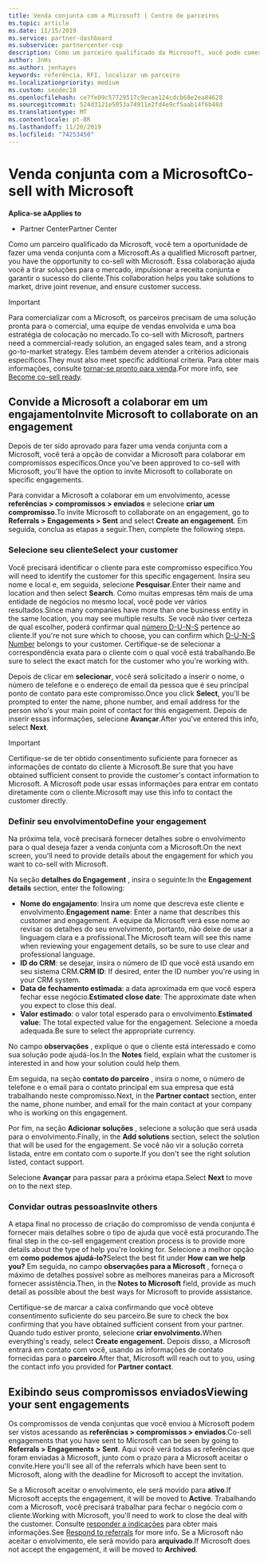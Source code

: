 ```yaml
---
title: Venda conjunta com a Microsoft | Centro de parceiros
ms.topic: article
ms.date: 11/15/2019
ms.service: partner-dashboard
ms.subservice: partnercenter-csp
description: Como um parceiro qualificado da Microsoft, você pode comercializar com a Microsoft. Saiba como definir compromissos, convidar a Microsoft para colaborar ou exibir compromissos enviados.
author: JnHs
ms.author: jenhayes
keywords: referência, RFI, localizar um parceiro
ms.localizationpriority: medium
ms.custom: seodec18
ms.openlocfilehash: ce7fe09c57729517c9ecae124cdcb68e2ea84628
ms.sourcegitcommit: 524d3121e5053a74911e2fd4e9cf5aab14f6b48d
ms.translationtype: MT
ms.contentlocale: pt-BR
ms.lasthandoff: 11/20/2019
ms.locfileid: "74253450"
---
```

# <a name="co-sell-with-microsoft"></a><span data-ttu-id="5df9a-105">Venda conjunta com a Microsoft</span><span class="sxs-lookup"><span data-stu-id="5df9a-105">Co-sell with Microsoft</span></span>

<span data-ttu-id="5df9a-106">**Aplica-se a**</span><span class="sxs-lookup"><span data-stu-id="5df9a-106">**Applies to**</span></span>

-  <span data-ttu-id="5df9a-107">Partner Center</span><span class="sxs-lookup"><span data-stu-id="5df9a-107">Partner Center</span></span>

<span data-ttu-id="5df9a-108">Como um parceiro qualificado da Microsoft, você tem a oportunidade de fazer uma venda conjunta com a Microsoft.</span><span class="sxs-lookup"><span data-stu-id="5df9a-108">As a qualified Microsoft partner, you have the opportunity to co-sell with Microsoft.</span></span> <span data-ttu-id="5df9a-109">Essa colaboração ajuda você a tirar soluções para o mercado, impulsionar a receita conjunta e garantir o sucesso do cliente.</span><span class="sxs-lookup"><span data-stu-id="5df9a-109">This collaboration helps you take solutions to market, drive joint revenue, and ensure customer success.</span></span>

> [!IMPORTANT]
> <span data-ttu-id="5df9a-110">Para comercializar com a Microsoft, os parceiros precisam de uma solução pronta para o comercial, uma equipe de vendas envolvida e uma boa estratégia de colocação no mercado.</span><span class="sxs-lookup"><span data-stu-id="5df9a-110">To co-sell with Microsoft, partners need a commercial-ready solution, an engaged sales team, and a strong go-to-market strategy.</span></span> <span data-ttu-id="5df9a-111">Eles também devem atender a critérios adicionais específicos.</span><span class="sxs-lookup"><span data-stu-id="5df9a-111">They must also meet specific additional criteria.</span></span> <span data-ttu-id="5df9a-112">Para obter mais informações, consulte [tornar-se pronto para venda](https://partner.microsoft.com/reach-customers/selling-with-microsoft#become-ready).</span><span class="sxs-lookup"><span data-stu-id="5df9a-112">For more info, see [Become co-sell ready](https://partner.microsoft.com/reach-customers/selling-with-microsoft#become-ready).</span></span>

## <a name="invite-microsoft-to-collaborate-on-an-engagement"></a><span data-ttu-id="5df9a-113">Convide a Microsoft a colaborar em um engajamento</span><span class="sxs-lookup"><span data-stu-id="5df9a-113">Invite Microsoft to collaborate on an engagement</span></span>

<span data-ttu-id="5df9a-114">Depois de ter sido aprovado para fazer uma venda conjunta com a Microsoft, você terá a opção de convidar a Microsoft para colaborar em compromissos específicos.</span><span class="sxs-lookup"><span data-stu-id="5df9a-114">Once you've been approved to co-sell with Microsoft, you'll have the option to invite Microsoft to collaborate on specific engagements.</span></span>

<span data-ttu-id="5df9a-115">Para convidar a Microsoft a colaborar em um envolvimento, acesse **referências > compromissos > enviados** e selecione **criar um compromisso**.</span><span class="sxs-lookup"><span data-stu-id="5df9a-115">To invite Microsoft to collaborate on an engagement, go to **Referrals > Engagements > Sent** and select **Create an engagement**.</span></span> <span data-ttu-id="5df9a-116">Em seguida, conclua as etapas a seguir.</span><span class="sxs-lookup"><span data-stu-id="5df9a-116">Then, complete the following steps.</span></span>

### <a name="select-your-customer"></a><span data-ttu-id="5df9a-117">Selecione seu cliente</span><span class="sxs-lookup"><span data-stu-id="5df9a-117">Select your customer</span></span>

<span data-ttu-id="5df9a-118">Você precisará identificar o cliente para este compromisso específico.</span><span class="sxs-lookup"><span data-stu-id="5df9a-118">You will need to identify the customer for this specific engagement.</span></span> <span data-ttu-id="5df9a-119">Insira seu nome e local e, em seguida, selecione **Pesquisar**.</span><span class="sxs-lookup"><span data-stu-id="5df9a-119">Enter their name and location and then select **Search**.</span></span> <span data-ttu-id="5df9a-120">Como muitas empresas têm mais de uma entidade de negócios no mesmo local, você pode ver vários resultados.</span><span class="sxs-lookup"><span data-stu-id="5df9a-120">Since many companies have more than one business entity in the same location, you may see multiple results.</span></span> <span data-ttu-id="5df9a-121">Se você não tiver certeza de qual escolher, poderá confirmar qual [número D-U-N-S](https://www.dnb.com/duns-number.html) pertence ao cliente.</span><span class="sxs-lookup"><span data-stu-id="5df9a-121">If you're not sure which to choose, you can confirm which [D-U-N-S Number](https://www.dnb.com/duns-number.html) belongs to your customer.</span></span> <span data-ttu-id="5df9a-122">Certifique-se de selecionar a correspondência exata para o cliente com o qual você está trabalhando.</span><span class="sxs-lookup"><span data-stu-id="5df9a-122">Be sure to select the exact match for the customer who you're working with.</span></span> 

<span data-ttu-id="5df9a-123">Depois de clicar em **selecionar**, você será solicitado a inserir o nome, o número de telefone e o endereço de email da pessoa que é seu principal ponto de contato para este compromisso.</span><span class="sxs-lookup"><span data-stu-id="5df9a-123">Once you click **Select**, you'll be prompted to enter the name, phone number, and email address for the person who's your main point of contact for this engagement.</span></span> <span data-ttu-id="5df9a-124">Depois de inserir essas informações, selecione **Avançar**.</span><span class="sxs-lookup"><span data-stu-id="5df9a-124">After you've entered this info, select **Next**.</span></span>

> [!IMPORTANT]
> <span data-ttu-id="5df9a-125">Certifique-se de ter obtido consentimento suficiente para fornecer as informações de contato do cliente à Microsoft.</span><span class="sxs-lookup"><span data-stu-id="5df9a-125">Be sure that you have obtained sufficient consent to provide the customer's contact information to Microsoft.</span></span> <span data-ttu-id="5df9a-126">A Microsoft pode usar essas informações para entrar em contato diretamente com o cliente.</span><span class="sxs-lookup"><span data-stu-id="5df9a-126">Microsoft may use this info to contact the customer directly.</span></span>

### <a name="define-your-engagement"></a><span data-ttu-id="5df9a-127">Definir seu envolvimento</span><span class="sxs-lookup"><span data-stu-id="5df9a-127">Define your engagement</span></span>

<span data-ttu-id="5df9a-128">Na próxima tela, você precisará fornecer detalhes sobre o envolvimento para o qual deseja fazer a venda conjunta com a Microsoft.</span><span class="sxs-lookup"><span data-stu-id="5df9a-128">On the next screen, you'll need to provide details about the engagement for which you want to co-sell with Microsoft.</span></span>

<span data-ttu-id="5df9a-129">Na seção **detalhes do Engagement** , insira o seguinte:</span><span class="sxs-lookup"><span data-stu-id="5df9a-129">In the **Engagement details** section, enter the following:</span></span>
- <span data-ttu-id="5df9a-130">**Nome do engajamento**: Insira um nome que descreva este cliente e envolvimento.</span><span class="sxs-lookup"><span data-stu-id="5df9a-130">**Engagement name**: Enter a name that describes this customer and engagement.</span></span> <span data-ttu-id="5df9a-131">A equipe da Microsoft verá esse nome ao revisar os detalhes do seu envolvimento, portanto, não deixe de usar a linguagem clara e a profissional.</span><span class="sxs-lookup"><span data-stu-id="5df9a-131">The Microsoft team will see this name when reviewing your engagement details, so be sure to use clear and professional language.</span></span>
- <span data-ttu-id="5df9a-132">**ID do CRM**: se desejar, insira o número de ID que você está usando em seu sistema CRM.</span><span class="sxs-lookup"><span data-stu-id="5df9a-132">**CRM ID**: If desired, enter the ID number you're using in your CRM system.</span></span>
- <span data-ttu-id="5df9a-133">**Data de fechamento estimada**: a data aproximada em que você espera fechar esse negócio.</span><span class="sxs-lookup"><span data-stu-id="5df9a-133">**Estimated close date**: The approximate date when you expect to close this deal.</span></span>
- <span data-ttu-id="5df9a-134">**Valor estimado**: o valor total esperado para o envolvimento.</span><span class="sxs-lookup"><span data-stu-id="5df9a-134">**Estimated value**: The total expected value for the engagement.</span></span> <span data-ttu-id="5df9a-135">Selecione a moeda adequada.</span><span class="sxs-lookup"><span data-stu-id="5df9a-135">Be sure to select the appropriate currency.</span></span>

<span data-ttu-id="5df9a-136">No campo **observações** , explique o que o cliente está interessado e como sua solução pode ajudá-los.</span><span class="sxs-lookup"><span data-stu-id="5df9a-136">In the **Notes** field, explain what the customer is interested in and how your solution could help them.</span></span>

 <span data-ttu-id="5df9a-137">Em seguida, na seção **contato do parceiro** , insira o nome, o número de telefone e o email para o contato principal em sua empresa que está trabalhando neste compromisso.</span><span class="sxs-lookup"><span data-stu-id="5df9a-137">Next, in the **Partner contact** section, enter the name, phone number, and email for the main contact at your company who is working on this engagement.</span></span>

<span data-ttu-id="5df9a-138">Por fim, na seção **Adicionar soluções** , selecione a solução que será usada para o envolvimento.</span><span class="sxs-lookup"><span data-stu-id="5df9a-138">Finally, in the **Add solutions** section, select the solution that will be used for the engagement.</span></span> <span data-ttu-id="5df9a-139">Se você não vir a solução correta listada, entre em contato com o suporte.</span><span class="sxs-lookup"><span data-stu-id="5df9a-139">If you don't see the right solution listed, contact support.</span></span>

<span data-ttu-id="5df9a-140">Selecione **Avançar** para passar para a próxima etapa.</span><span class="sxs-lookup"><span data-stu-id="5df9a-140">Select **Next** to move on to the next step.</span></span>

### <a name="invite-others"></a><span data-ttu-id="5df9a-141">Convidar outras pessoas</span><span class="sxs-lookup"><span data-stu-id="5df9a-141">Invite others</span></span>

<span data-ttu-id="5df9a-142">A etapa final no processo de criação do compromisso de venda conjunta é fornecer mais detalhes sobre o tipo de ajuda que você está procurando.</span><span class="sxs-lookup"><span data-stu-id="5df9a-142">The final step in the co-sell engagement creation process is to provide more details about the type of help you're looking for.</span></span> <span data-ttu-id="5df9a-143">Selecione a melhor opção em **como podemos ajudá-lo?**</span><span class="sxs-lookup"><span data-stu-id="5df9a-143">Select the best fit under **How can we help you?**</span></span> <span data-ttu-id="5df9a-144">Em seguida, no campo **observações para a Microsoft** , forneça o máximo de detalhes possível sobre as melhores maneiras para a Microsoft fornecer assistência.</span><span class="sxs-lookup"><span data-stu-id="5df9a-144">Then, in the **Notes to Microsoft** field, provide as much detail as possible about the best ways for Microsoft to provide assistance.</span></span>

<span data-ttu-id="5df9a-145">Certifique-se de marcar a caixa confirmando que você obteve consentimento suficiente do seu parceiro.</span><span class="sxs-lookup"><span data-stu-id="5df9a-145">Be sure to check the box confirming that you have obtained sufficient consent from your partner.</span></span> <span data-ttu-id="5df9a-146">Quando tudo estiver pronto, selecione **criar envolvimento.**</span><span class="sxs-lookup"><span data-stu-id="5df9a-146">When everything's ready, select **Create engagement.**</span></span> <span data-ttu-id="5df9a-147">Depois disso, a Microsoft entrará em contato com você, usando as informações de contato fornecidas para o **parceiro**.</span><span class="sxs-lookup"><span data-stu-id="5df9a-147">After that, Microsoft will reach out to you, using the contact info you provided for **Partner contact**.</span></span>

## <a name="viewing-your-sent-engagements"></a><span data-ttu-id="5df9a-148">Exibindo seus compromissos enviados</span><span class="sxs-lookup"><span data-stu-id="5df9a-148">Viewing your sent engagements</span></span>

<span data-ttu-id="5df9a-149">Os compromissos de venda conjuntas que você enviou à Microsoft podem ser vistos acessando as **referências > compromissos > enviados**.</span><span class="sxs-lookup"><span data-stu-id="5df9a-149">Co-sell engagements that you have sent to Microsoft can be seen by going to **Referrals > Engagements > Sent**.</span></span> <span data-ttu-id="5df9a-150">Aqui você verá todas as referências que foram enviadas à Microsoft, junto com o prazo para a Microsoft aceitar o convite.</span><span class="sxs-lookup"><span data-stu-id="5df9a-150">Here you'll see all of the referrals which have been sent to Microsoft, along with the deadline for Microsoft to accept the invitation.</span></span>

<span data-ttu-id="5df9a-151">Se a Microsoft aceitar o envolvimento, ele será movido para **ativo**.</span><span class="sxs-lookup"><span data-stu-id="5df9a-151">If Microsoft accepts the engagement, it will be moved to **Active**.</span></span> <span data-ttu-id="5df9a-152">Trabalhando com a Microsoft, você precisará trabalhar para fechar o negócio com o cliente.</span><span class="sxs-lookup"><span data-stu-id="5df9a-152">Working with Microsoft, you'll need to work to close the deal with the customer.</span></span> <span data-ttu-id="5df9a-153">Consulte [responder a indicações](responding-to-referrals.md) para obter mais informações.</span><span class="sxs-lookup"><span data-stu-id="5df9a-153">See [Respond to referrals](responding-to-referrals.md) for more info.</span></span> <span data-ttu-id="5df9a-154">Se a Microsoft não aceitar o envolvimento, ele será movido para **arquivado**.</span><span class="sxs-lookup"><span data-stu-id="5df9a-154">If Microsoft does not accept the engagement, it will be moved to **Archived**.</span></span>
